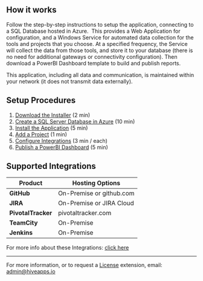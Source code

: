 ## How it works
Follow the step-by-step instructions to setup the application, connecting to a SQL Database hosted in Azure.  This provides a Web Application for configuration, and a Windows Service for automated data collection for the tools and projects that you choose.  At a specified frequency, the Service will collect the data from those tools, and store it to your database (there is no need for additional gateways or connectivity configuration).  Then download a PowerBI Dashboard template to build and publish reports.

This application, including all data and communication, is maintained within your network (it does not transmit data externally).

## Setup Procedures
1. [Download the Installer](https://hivepro.github.io/Download/HivePro.msi) (2 min)
1. [Create a SQL Server Database in Azure](Procure-a-SQL-Server-Database.md#create-a-sql-server-database-in-azure) (10 min)
1. [Install the Application](Install.md#install-the-application) (5 min)
1. [Add a Project](Add-a-Project.md#add-a-project) (1 min)
1. [Configure Integrations](Configure-Integrations.md#configure-integrations) (3 min / each)
1. [Publish a PowerBI Dashboard](Publish-PowerBI-Dashboard.md#publish-powerbi-dashboard) (5 min)

## Supported Integrations

Product|Hosting Options|
------ | ------------- |
**GitHub**|On-Premise or github.com|
**JIRA**|On-Premise or JIRA Cloud|
**PivotalTracker**|pivotaltracker.com|
**TeamCity**|On-Premise|
**Jenkins**|On-Premise|

For more info about these Integrations: [click here](Supported-Integrations.md)

---
For more information, or to request a [License](License.md) extension, email: <a href="mailto:admin@hiveapps.io?subject=HivePro">admin@hiveapps.io</a>

